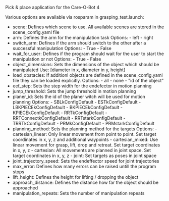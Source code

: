 Pick &amp; place application for the Care-O-Bot 4

Various options are available via rosparam in grasping_test.launch:

- scene: Defines which scene to use. All available scenes are stored in the scene_config.yaml file
- arm:  Defines the arm for the manipulation task
        Options:
            - left
            - right
- switch_arm:   Defines if the arm should switch to the other after a successful manipulation
                Options: 
                    - True
                    - False
- wait_for_user: Defines if the program should wait for the user to start the manipulation or not
                 Options:
                   - True
                   - False
- object_dimensions: Sets the dimensions of the object which should be manipulated
                     Use: [diameter in x, diameter in y, height]
- load_obstacles: If additionl objects are defined in the scene_config.yaml file they can be loaded explicitly.
                  Options:
                    - all
                    - none
                    - "id of the object"
- eef_step: Sets the step width for the endefector in motion planning
- jump_threshold: Sets the jump threshold in motion planning
- planer_id: Sets the id of the planer witch will be used for motion planning
             Options:
               - SBLkConfigDefault
               - ESTkConfigDefault
               - LBKPIECEkConfigDefault
               - BKPIECEkConfigDefault
               - KPIECEkConfigDefault
               - RRTkConfigDefault
               - RRTConnectkConfigDefault
               - RRTstarkConfigDefault
               - TRRTkConfigDefault
               - PRMkConfigDefault
               - PRMstarkConfigDefault
- planning_method: Sets the planning method for the targets
                   Options:
                     - cartesian_linear: Only linear movement from point to point. Set target coordinates in x, y, z and additional waypoints
                     - cartesian_mixed: Use linear movement for grasp, lift, drop and retreat. Set target coordinates in x, y, z
                     - cartesian: All movements are planned in joint space. Set target coordinates in x, y, z
                     - joint: Set targets as poses in joint space
- joint_trajectory_speed: Sets the endeffector speed for joint trajectories
- max_error: Defines how many errors can be raised untill the program stops
- lift_height: Defines the height for lifting / dropping the object
- approach_distance: Defines the distance how far the object should be approached
- manipulation_repeats: Sets the number of manipulation repeats